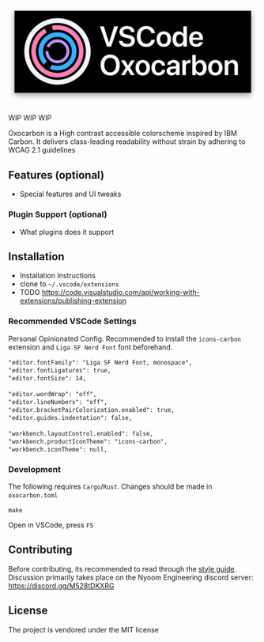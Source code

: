 # <img src="./assets/output-3840x1330-shadow.png"> 

WIP WIP WIP

Oxocarbon is a High contrast accessible colorscheme inspired by IBM Carbon. It delivers class-leading readability without strain by adhering to WCAG 2.1 guidelines

## Features (optional)

- Special features and UI tweaks

### Plugin Support (optional)

- What plugins does it support

## Installation

- Installation Instructions
- clone to `~/.vscode/extensions`
- TODO https://code.visualstudio.com/api/working-with-extensions/publishing-extension

### Recommended VSCode Settings

Personal Opinionated Config. Recommended to install the `icons-carbon` extension and `Liga SF Nerd Font` font beforehand. 

```
"editor.fontFamily": "Liga SF Nerd Font, monospace",
"editor.fontLigatures": true,
"editor.fontSize": 14,

"editor.wordWrap": "off",
"editor.lineNumbers": "off",
"editor.bracketPairColorization.enabled": true,
"editor.guides.indentation": false,

"workbench.layoutControl.enabled": false,
"workbench.productIconTheme": "icons-carbon",
"workbench.iconTheme": null,
```

### Development

The following requires `Cargo`/`Rust`. Changes should be made in `oxocarbon.toml`

```
make
```

Open in VSCode, press `F5`

## Contributing

Before contributing, its recommended to read through the [style guide](https://github.com/nyoom-engineering/oxocarbon/blob/main/docs/style-guide.md). Discussion primarily takes place on the Nyoom Engineering discord server: https://discord.gg/M528tDKXRG

## License

The project is vendored under the MIT license